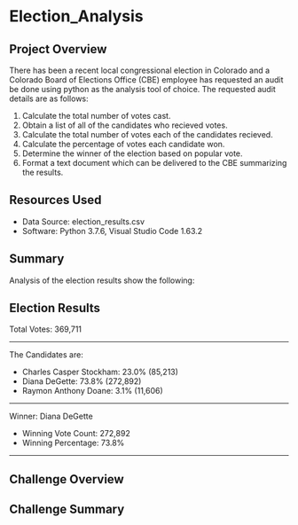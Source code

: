 # Election_Analysis

## Project Overview
There has been a recent local congressional election in Colorado and a Colorado Board of Elections Office (CBE) employee has requested an audit be done using python as the analysis tool of choice. The requested audit details are as follows:

1. Calculate the total number of votes cast.
2. Obtain a list of all of the candidates who recieved votes.
3. Calculate the total number of votes each of the candidates recieved.
4. Calculate the percentage of votes each candidate won.
5. Determine the winner of the election based on popular vote.
6. Format a text document which can be delivered to the CBE summarizing the results.

## Resources Used
- Data Source: election_results.csv
- Software: Python 3.7.6, Visual Studio Code 1.63.2

## Summary

Analysis of the election results show the following:

Election Results
---------------------------------------------

Total Votes: 369,711

---------------------------------------------

The Candidates are:

- Charles Casper Stockham: 23.0% (85,213)
- Diana DeGette: 73.8% (272,892)
- Raymon Anthony Doane: 3.1% (11,606)

---------------------------------------------

Winner: Diana DeGette
- Winning Vote Count: 272,892
- Winning Percentage: 73.8%

---------------------------------------------

## Challenge Overview

## Challenge Summary




